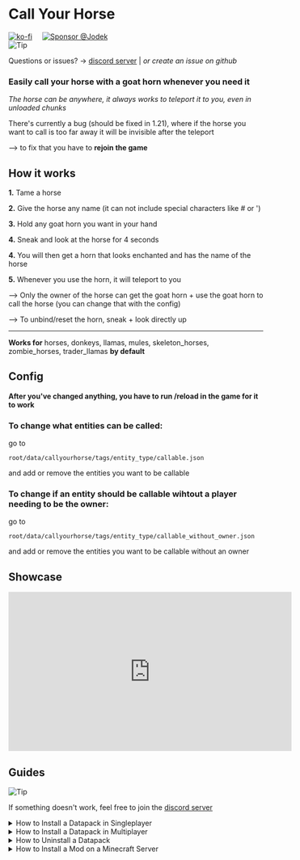 # Call Your Horse

<div style="display: flex; gap: 20px;">
<a href="https://ko-fi.com/H2H011LYHJ"><img src="https://ko-fi.com/img/githubbutton_sm.svg" alt="ko-fi"/></a>
  
<a href="https://github.com/sponsors/Jodekq" target="_blank">
  <img src="https://img.shields.io/badge/Sponsor-Jodek-green?style=for-the-badge&logo=github&logoWidth=20" alt="Sponsor @Jodek" />
</a>
</div>

<picture>
   <source media="(prefers-color-scheme: light)" srcset="https://raw.githubusercontent.com/Mqxx/GitHub-Markdown/main/blockquotes/badge/light-theme/tip.svg">
  <img alt="Tip" src="https://raw.githubusercontent.com/Mqxx/GitHub-Markdown/main/blockquotes/badge/dark-theme/tip.svg">
</picture>
 
Questions or issues? -> [discord server](https://discord.gg/z2n3qTzQY6) | _or create an issue on github_

### Easily call your horse with a goat horn whenever you need it

_The horse can be anywhere, it always works to teleport it to you, even in unloaded chunks_

There's currently a bug (should be fixed in 1.21), where if the horse you want to call is too far away it will be invisible after the teleport 

--> to fix that you have to **rejoin the game**

## How it works

**1.** Tame a horse

**2.** Give the horse any name (it can not include special characters like # or ')

**3.** Hold any goat horn you want in your hand

**4.** Sneak and look at the horse for 4 seconds

**4.** You will then get a horn that looks enchanted and has the name of the horse

**5.** Whenever you use the horn, it will teleport to you

--> Only the owner of the horse can get the goat horn + use the goat horn to call the horse (you can change that with the config)

--> To unbind/reset the horn, sneak + look directly up

---

**Works for** horses, donkeys, llamas, mules, skeleton_horses, zombie_horses, trader_llamas **by default**

## Config

**After you've changed anything, you have to run /reload in the game for it to work**

### To change what entities can be called:

go to
```
root/data/callyourhorse/tags/entity_type/callable.json
```
and add or remove the entities you want to be callable

### To change if an entity should be callable wihtout a player needing to be the owner:

go to
```
root/data/callyourhorse/tags/entity_type/callable_without_owner.json
```
and add or remove the entities you want to be callable without an owner


## Showcase

<iframe width="560" height="315" src="https://www.youtube-nocookie.com/embed/7kVfUDHsRTM" title="YouTube video player" frameborder="0" allow="accelerometer; autoplay; clipboard-write; encrypted-media; gyroscope; picture-in-picture; web-share" allowfullscreen></iframe>

## Guides

<picture>
   <source media="(prefers-color-scheme: light)" srcset="https://raw.githubusercontent.com/Mqxx/GitHub-Markdown/main/blockquotes/badge/light-theme/tip.svg">
  <img alt="Tip" src="https://raw.githubusercontent.com/Mqxx/GitHub-Markdown/main/blockquotes/badge/dark-theme/tip.svg">
 </picture><br>

 If something doesn't work, feel free to join the [discord server](https://discord.gg/z2n3qTzQY6)

<details>
  <summary>How to Install a Datapack in Singleplayer</summary>
  
  <details>
    <summary>At the Creation of a World</summary>

### How to install a datapack in singleplayer

1. **Open Minecraft**  
   Launch the game.

2. **Create a New World**  
   Navigate to "More" and click on **"Data Packs"**.

   ![Minecraft Settings Image](https://cdn.modrinth.com/data/cached_images/2dfe3c65a3471adb0ed85e36936ebcfc28dcaf95_0.webp)

3. **Add the Datapack**  
   Drag the datapack (a `.zip` file or directory) into the Minecraft window.

   - A confirmation screen will appear. Click **"Yes"**.

4. **Activate the Datapack**  
   Move the datapack to the right-hand side of the screen by clicking the triangle on its icon (visible when hovering over it).

![Minecraft Settings Image](https://cdn.modrinth.com/data/cached_images/7997495b82957b1f318b28f8de321508d6d43f19_0.webp)

5. **Complete World Creation**  
   - Click **"Done"** at the bottom of the screen.  
   - Continue creating your world and click **"Create New World"**.

---

### ⚠️ IMPORTANT ⚠️
The datapack only works if cheats are enabled.  

You can verify the datapack is active by typing:  
`/datapack list enabled`

This command should list an entry named `[file/<your datapack file/directory name>]`.
  </details>
  
  <details>
    <summary>In an Existing World</summary>

### How to Install a Datapack in an Existing Singleplayer World

1. **Open Minecraft**  
   Launch the game.

2. **Select Your World**  
   - Choose the world you want to install the datapack for.
   - Click **"Edit"**, then **"Open World Folder"**.

3. **Add the Datapack**  
   - Open the folder named `datapacks`.  
   - Place the datapack into this folder. It should be a `.zip` file or a directory.

4. **Reload the World**  
   - If you are in the world during installation, type `/reload` in the chat or press **F3 + T** to reload resources.  
   *(Make sure cheats are enabled.)*

---

### ⚠️ IMPORTANT ⚠️
The datapack only works if cheats are enabled.

You can verify the datapack is active by typing:  
`/datapack list enabled`
  </details>
  
  <details>
    <summary>How to Enable Cheats Permanently After World Creation</summary>

If you encounter this issue, here is a step by step guide on how to enable Cheats/Admincommands permanently after you have already created a Minecraft world.

⚠️ **Before you begin, you should save and backup your world in case something goes wrong.**  
(I will not take any responsibility for any corrupt worlds. Do this at your own risk!)  
But don't worry this works without any problems.  
If you don't want to change this permanently check out [this guide](#).

### 1. You need [NBTExplorer](https://github.com/jaquadro/NBTExplorer/releases/tag/v2.8.0-win)
> NBTExplorer is an open-source NBT editor for all common sources of NBT data. It's mainly intended for editing Minecraft game data.
 
### 2. Open NBTExplorer and open your Minecraft world, where you want to enable Cheats/Admincommands.

![NBTExplorer Image](https://cdn.discordapp.com/attachments/1270449267961757726/1270449504532955247/image.png?ex=674ea60d&is=674d548d&hm=dfabe212b0cb5c712f588e3c13e7ea33f5ee7040456cbead753f2e76b9dfa87f&)

### 3. Navigate to:
- `<Your Minecraft World>`
- `level.dat`
- `Data`
- `allowCommands`

![NBTExplorer Navigation Image](https://cdn.discordapp.com/attachments/1270449267961757726/1270449626478280865/image.png?ex=674ea62a&is=674d54aa&hm=cdf0691afe752b5b9b7312bd12e00681b1345428ce20352730690f676fe6006c&)

### 4. Click on **"Edit Tag Value"**

![Edit Tag Image](https://cdn.discordapp.com/attachments/1270449267961757726/1270449700583112907/image.png?ex=674ea63c&is=674d54bc&hm=eb3f6f389450078ce52e133b2f41eb90ccd20de61ccfda46fe3aa13d03e9a74e&)

### 5. Change the Value from `0` to `1` and click **"OK"**

![Change Value Image](https://cdn.discordapp.com/attachments/1270449267961757726/1270449791092002917/image.png?ex=674ea652&is=674d54d2&hm=c003c8ccd405c4197e40002ade6c9dc988ef52c43338f1c835672008010ca7a6&)

### 6. Now click on **"Save All Modified Tags"**

![Save Image](https://cdn.discordapp.com/attachments/1270449267961757726/1270450071997124638/image.png?ex=674ea694&is=674d5514&hm=791b00e3692832d9054e346700ca6e40976d9356f9d598830eed1dd42741f372&)

That's it. You are done. You can now join your world and check if you have permission to change your `gamemode`, for example.


  </details>
  
  <details>
    <summary>How to Enable Cheats Temporarily After World Creation</summary>

### Enabling Cheats Temporarily After World Creation

If you encounter this issue, here is a step-by-step guide on how to enable Cheats/Admin commands temporarily after you have already created a Minecraft world.

1. **Join Your World**  
   Open your single-player world and press "Escape".

2. **Open to LAN**  
   Click on **"Open to LAN"**.

   ![Open to LAN Screenshot](https://cdn.modrinth.com/data/cached_images/bc559370d9db9b5c1344bc808ba11d931c99aa29_0.webp)

3. **Allow Commands**  
   Set **"Allow Commands"** to **ON**.

   ![LAN World Minecraft Screen](https://cdn.modrinth.com/data/cached_images/97b9b61992b04acab2305b68c4dcf940498e4110_0.webp)

4. **Start LAN World**  
   Click **"Start LAN World"** to apply the changes.

![LAN World MC Screen](https://cdn.modrinth.com/data/cached_images/eb72b605a323cadcf7ef5dd629d1358417c8a42d_0.webp)

Now, you should be able to use commands like changing your gamemode. Keep in mind that this is only temporary and will need to be done every time you join the world.

  </details>
  
</details>

<details>
  <summary>How to Install a Datapack in Multiplayer</summary>

### How to Install a Datapack in Multiplayer

1. **Open Your Server Folder**  
   Navigate to your server folder, then open the folder for the world you wish to install the datapack in (default: `world`).

2. **Add the Datapack**  
   - The datapack should be a `.zip` file.  
   - Place the datapack into a folder named `datapacks` inside the world folder.

3. **Reload the Server**  
   - Type `/reload` from the console or as a level 3 operator if the server was running during the installation.
</details>
<details>
  <summary>How to Uninstall a Datapack</summary>


### How to Uninstall a Datapack from Your Singleplayer World or Server

1. **Run the Uninstall Command**  
   For my datapacks, run the command:  
   `/function datapack_name:uninstall`

2. **Delete the Datapack**  
   - Delete the datapack from the folder you placed it in.  
   - Alternatively, you can run:  
     `/datapack disable [file/your data pack file/directory name]`

3. **Reload the World or Server**  
   After deleting or disabling the datapack, run:  
   `/reload`
</details>
<details>
  <summary>How to Install a Mod on a Minecraft Server</summary>

### Step-by-Step Guide to Installing a Mod on a Minecraft Server

1. **Download the Mod**  
   - Make sure to download the **correct version** of the Mod that matches your server's Minecraft version.
   - **Important:** The mod file should be a `.jar` file.

2. **Ensure No Datapacks or Other Mods Conflict**  
   - Do not have both a datapack and a mod installed at the same time, as they may conflict.
   - Only install one or the other, depending on your server's setup.

3. **Locate the Mods Folder**  
   - Open your server's root directory.
   - Inside this directory, find the folder named `mods`.  
   - If the `mods` folder doesn't exist, create one.

4. **Install the Mod**  
   - Paste the downloaded `.jar` file for the Mod into the `mods` folder.

5. **Restart the Server**  
   - After adding the Mod to the `mods` folder, restart your Minecraft server for the mod to be activated.

6. **Verify Mod Installation**  
   - Once the server has restarted, join the server and check if the Mod is working.
   - You can use `/mods` or a similar command (depending on the mod) to see if the Mod has been successfully loaded.

### Additional Tips
- **Backup Your Server:** Always create a backup before installing the Mod to avoid data loss in case something goes wrong.
- **Ensure Mod Compatibility:** Check that the Mod is compatible with your Minecraft server version and any other mods you have installed.
</details>
